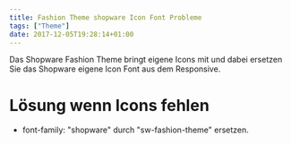 ```yaml
---
title: Fashion Theme shopware Icon Font Probleme
tags: ["Theme"]
date: 2017-12-05T19:28:14+01:00
---
```


Das Shopware Fashion Theme bringt eigene Icons mit und dabei ersetzen Sie das Shopware eigene Icon Font aus dem Responsive.

# Lösung wenn Icons fehlen

- font-family: "shopware" durch "sw-fashion-theme" ersetzen.